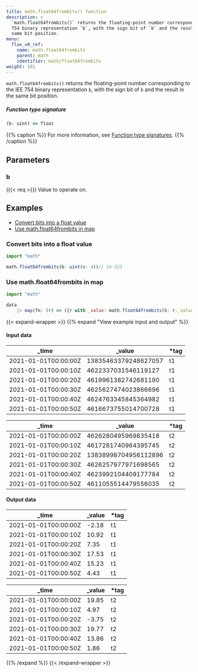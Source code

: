 ```yaml
---
title: math.float64frombits() function
description: >
  `math.float64frombits()` returns the floating-point number corresponding to the IEE
  754 binary representation `b`, with the sign bit of `b` and the result in the
  same bit position.
menu:
  flux_v0_ref:
    name: math.float64frombits
    parent: math
    identifier: math/float64frombits
weight: 101
---
```


<!------------------------------------------------------------------------------

IMPORTANT: This page was generated from comments in the Flux source code. Any
edits made directly to this page will be overwritten the next time the
documentation is generated. 

To make updates to this documentation, update the function comments above the
function definition in the Flux source code:

https://github.com/influxdata/flux/blob/master/stdlib/math/math.flux#L882-L882

Contributing to Flux: https://github.com/influxdata/flux#contributing
Fluxdoc syntax: https://github.com/influxdata/flux/blob/master/docs/fluxdoc.md

------------------------------------------------------------------------------->

`math.float64frombits()` returns the floating-point number corresponding to the IEE
754 binary representation `b`, with the sign bit of `b` and the result in the
same bit position.



##### Function type signature

```js
(b: uint) => float
```

{{% caption %}}
For more information, see [Function type signatures](/flux/v0/function-type-signatures/).
{{% /caption %}}

## Parameters

### b
({{< req >}})
Value to operate on.




## Examples

- [Convert bits into a float value](#convert-bits-into-a-float-value)
- [Use math.float64frombits in map](#use-mathfloat64frombits-in-map)

### Convert bits into a float value

```js
import "math"

math.float64frombits(b: uint(v: 4))// 2e-323


```


### Use math.float64frombits in map

```js
import "math"

data
    |> map(fn: (r) => ({r with _value: math.float64frombits(b: r._value)}))

```

{{< expand-wrapper >}}
{{% expand "View example input and output" %}}

#### Input data

| _time                | _value               | *tag |
| -------------------- | -------------------- | ---- |
| 2021-01-01T00:00:00Z | 13835463379248627057 | t1   |
| 2021-01-01T00:00:10Z | 4622337031546119127  | t1   |
| 2021-01-01T00:00:20Z | 4619961382742681190  | t1   |
| 2021-01-01T00:00:30Z | 4625627474023866696  | t1   |
| 2021-01-01T00:00:40Z | 4624763345845364982  | t1   |
| 2021-01-01T00:00:50Z | 4616673755014700728  | t1   |

| _time                | _value               | *tag |
| -------------------- | -------------------- | ---- |
| 2021-01-01T00:00:00Z | 4626280495969835418  | t2   |
| 2021-01-01T00:00:10Z | 4617281740964395745  | t2   |
| 2021-01-01T00:00:20Z | 13838998704956112896 | t2   |
| 2021-01-01T00:00:30Z | 4626257977971698565  | t2   |
| 2021-01-01T00:00:40Z | 4623992104409177784  | t2   |
| 2021-01-01T00:00:50Z | 4611055514479556035  | t2   |


#### Output data

| _time                | _value  | *tag |
| -------------------- | ------- | ---- |
| 2021-01-01T00:00:00Z | -2.18   | t1   |
| 2021-01-01T00:00:10Z | 10.92   | t1   |
| 2021-01-01T00:00:20Z | 7.35    | t1   |
| 2021-01-01T00:00:30Z | 17.53   | t1   |
| 2021-01-01T00:00:40Z | 15.23   | t1   |
| 2021-01-01T00:00:50Z | 4.43    | t1   |

| _time                | _value  | *tag |
| -------------------- | ------- | ---- |
| 2021-01-01T00:00:00Z | 19.85   | t2   |
| 2021-01-01T00:00:10Z | 4.97    | t2   |
| 2021-01-01T00:00:20Z | -3.75   | t2   |
| 2021-01-01T00:00:30Z | 19.77   | t2   |
| 2021-01-01T00:00:40Z | 13.86   | t2   |
| 2021-01-01T00:00:50Z | 1.86    | t2   |

{{% /expand %}}
{{< /expand-wrapper >}}
